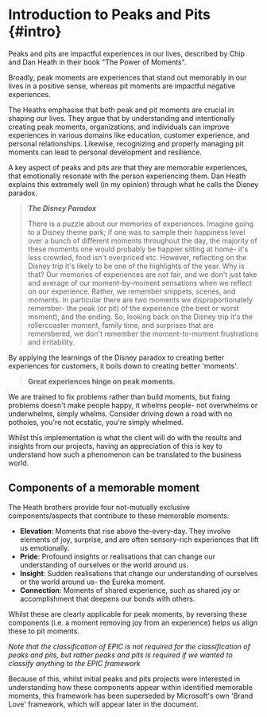 # Introduction to Peaks and Pits {#intro}

Peaks and pits are impactful experiences in our lives, described by Chip and Dan Heath in their book "The Power of Moments".

Broadly, peak moments are experiences that stand out memorably in our lives in a positive sense, whereas pit moments are impactful negative experiences.

The Heaths emphasise that both peak and pit moments are crucial in shaping our lives. They argue that by understanding and intentionally creating peak moments, organizations, and individuals can improve experiences in various domains like education, customer experience, and personal relationships. Likewise, recognizing and properly managing pit moments can lead to personal development and resilience.

A key aspect of peaks and pits are that they are memorable experiences, that emotionally resonate with the person experiencing them. Dan Heath explains this extremely well (in my opinion) through what he calls the Disney paradox.

> ***The Disney Paradox***
> 
> There is a puzzle about our memories of experiences. Imagine going to a Disney theme park; if one was to sample their happiness level over a bunch of different moments throughout the day, the majority of these moments one would probably be happier sitting at home- it's less crowded, food isn't overpriced etc. However, reflecting on the Disney trip it's likely to be one of the highlights of the year. Why is that? Our memories of experiences are not fair, and we don't just take and average of our moment-by-moment sensations when we reflect on our experience. Rather, we remember snippets, scenes, and moments. In particular there are two moments we disproportionately remember- the peak (or pit) of the experience (the best or worst moment), and the ending. So, looking back on the Disney trip it's the rollercoaster moment, family time, and surprises that are remembered, we don't remember the moment-to-moment frustrations and irritability. 

By applying the learnings of the Disney paradox to creating better experiences for customers, it boils down to creating better 'moments'. 

>**Great experiences hinge on peak moments**. 

We are trained to fix problems rather than build moments, but fixing problems doesn't make people happy, it whelms people- not overwhelms or underwhelms, simply whelms. Consider driving down a road with no potholes, you're not ecstatic, you're simply whelmed.  

Whilst this implementation is what the client will do with the results and insights from our projects, having an appreciation of this is key to understand how such a phenomenon can be translated to the business world. 

## Components of a memorable moment

The Heath brothers provide four not-mutually exclusive components/aspects that contribute to these memorable moments:

* **Elevation**: Moments that rise above the-every-day. They involve elements of joy, surprise, and are often sensory-rich experiences that lift us emotionally.
* **Pride**: Profound insights or realisations that can change our understanding of ourselves or the world around us.
* **Insight**: Sudden realisations that change our understanding of ourselves or the world around us- the Eureka moment.
* **Connection**: Moments of shared experience, such as shared joy or accomplishment that deepens our bonds with others.

Whilst these are clearly applicable for peak moments, by reversing these components (i.e. a moment removing joy from an experience) helps us align these to pit moments.

*Note that the classification of EPIC is not required for the classification of peaks and pits, but rather peaks and pits is required if we wanted to classify anything to the EPIC framework*

Because of this, whilst initial peaks and pits projects were interested in understanding how these components appear within identified memorable moments, this framework has been superseded by Microsoft's own 'Brand Love' framework, which will appear later in the document.
